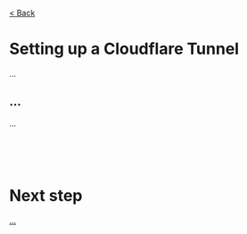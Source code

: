 [< Back](../../README.md#getting-started)

# Setting up a Cloudflare Tunnel

...



## ...

...








<br/>
<br/>
<br/>

# Next step

[...](../../README.md#getting-started)